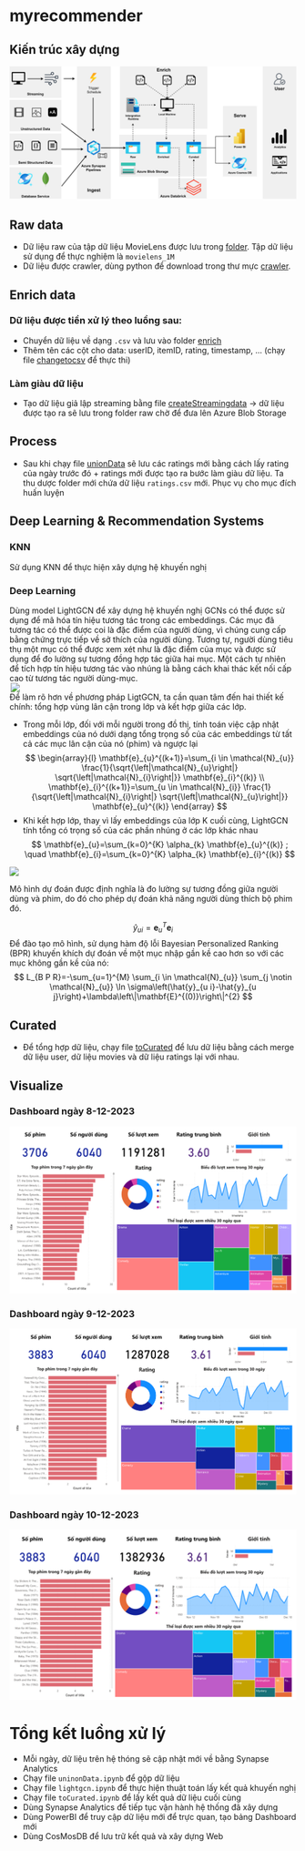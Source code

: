 # myrecommender
## Kiến trúc xây dựng
![Toàn bộ kiến trúc](imgs/full-diagram.png)

## Raw data
- Dữ liệu raw của tập dữ liệu MovieLens được lưu trong [folder](data). Tập dữ liệu sử dụng để thực nghiệm là `movielens_1M`
- Dữ liệu được crawler, dùng python để download trong thư mực [crawler](crawler).

## Enrich data
### Dữ liệu được tiền xử lý theo luồng sau:
- Chuyển dữ liệu về dạng `.csv` và lưu vào folder [enrich](enrich)
- Thêm tên các cột cho data: userID, itemID, rating, timestamp, ... (chạy file [changetocsv](notebooks\changetocsv.ipynb) để thực thi)


### Làm giàu dữ liệu
- Tạo dữ liệu giả lập streaming bằng file [createStreamingdata](notebooks/createStreamingdata.ipynb) -> dữ liệu được tạo ra sẽ lưu trong folder raw chờ để đưa lên Azure Blob Storage


## Process
- Sau khi chạy file [unionData](unionData.ipynb) sẽ lưu các ratings mới bằng cách lấy rating của ngày trước đó + ratings mới được tạo ra bước làm giàu dữ liệu. Ta thu dược folder mới chứa dữ liệu `ratings.csv` mới. Phục vụ cho mục đích huấn luyện


## Deep Learning & Recommendation Systems
### KNN
Sử dụng KNN để thực hiện xây dựng hệ khuyến nghị

### Deep Learning
Dùng model LightGCN để xây dựng hệ khuyến nghị
GCNs có thể được sử dụng để mã hóa tín hiệu tương tác trong các embeddings. Các mục đã tương tác có thể được coi là đặc điểm của người dùng, vì chúng cung cấp bằng chứng trực tiếp về sở thích của người dùng. Tương tự, người dùng tiêu thụ một mục có thể được xem xét như là đặc điểm của mục và được sử dụng để đo lường sự tương đồng hợp tác giữa hai mục. Một cách tự nhiên để tích hợp tín hiệu tương tác vào nhúng là bằng cách khai thác kết nối cấp cao từ tương tác người dùng-mục.
<img src="https://recodatasets.z20.web.core.windows.net/images/High_order_connectivity.png" width=500 style="display:block; margin-left:auto; margin-right:auto;">
Để làm rõ hơn về phương pháp LigtGCN, ta cần quan tâm đến hai thiết kế chính: tổng hợp vùng lân cận trong lớp và kết hợp giữa các lớp.
-	Trong mỗi lớp, đối với mỗi người trong đồ thị, tính toán việc cập nhật embeddings của nó dưới dạng tổng trọng số của các embeddings từ tất cả các mục lân cận của nó (phim) và ngược lại
$$
\begin{array}{l}
\mathbf{e}_{u}^{(k+1)}=\sum_{i \in \mathcal{N}_{u}} \frac{1}{\sqrt{\left|\mathcal{N}_{u}\right|} \sqrt{\left|\mathcal{N}_{i}\right|}} \mathbf{e}_{i}^{(k)} \\
\mathbf{e}_{i}^{(k+1)}=\sum_{u \in \mathcal{N}_{i}} \frac{1}{\sqrt{\left|\mathcal{N}_{i}\right|} \sqrt{\left|\mathcal{N}_{u}\right|}} \mathbf{e}_{u}^{(k)}
\end{array}
$$
-	Khi kết hợp lớp, thay vì lấy embeddings của lớp K cuối cùng, LightGCN tính tổng có trọng số của các phần nhúng ở các lớp khác nhau 
$$
\mathbf{e}_{u}=\sum_{k=0}^{K} \alpha_{k} \mathbf{e}_{u}^{(k)} ; \quad \mathbf{e}_{i}=\sum_{k=0}^{K} \alpha_{k} \mathbf{e}_{i}^{(k)}
$$
<img src="https://recodatasets.z20.web.core.windows.net/images/lightGCN-model.jpg" width=600 style="display:block; margin-left:auto; margin-right:auto;">

Mô hình dự đoán được định nghĩa là đo lường sự tương đồng giữa người dùng và phim, do đó cho phép dự đoán khả năng người dùng thích bộ phim đó.

$$
\hat{y}_{u i}=\mathbf{e}_{u}^{T} \mathbf{e}_{i}
$$
Để đào tạo mô hình, sử dụng hàm độ lỗi  Bayesian Personalized Ranking (BPR) khuyến khích dự đoán về một mục nhập gần kề cao hơn so với các mục không gần kề của nó:
$$
L_{B P R}=-\sum_{u=1}^{M} \sum_{i \in \mathcal{N}_{u}} \sum_{j \notin \mathcal{N}_{u}} \ln \sigma\left(\hat{y}_{u i}-\hat{y}_{u j}\right)+\lambda\left\|\mathbf{E}^{(0)}\right\|^{2}
$$

## Curated
- Để tổng hợp dữ liệu, chạy file [toCurated](toCurated.ipynb) để lưu dữ liệu bằng cách merge dữ liệu user, dữ liệu movies và dữ liệu ratings lại với nhau.

## Visualize
### Dashboard ngày 8-12-2023
![Alt text](imgs\08-12-2023.png)
### Dashboard ngày 9-12-2023
![Alt text](imgs\09-12-2023.png)
### Dashboard ngày 10-12-2023
![Alt text](imgs\10-12-2023.png)


# Tổng kết luồng xử lý
- Mỗi ngày, dữ liệu trên hệ thóng sẽ cập nhật mới về bằng Synapse Analytics
- Chạy file `uninonData.ipynb` để gộp dữ liệu
- Chạy file `lightgcn.ipynb` để thực hiện thuật toán lấy kết quả khuyến nghị
- Chạy file `toCurated.ipynb` để lấy kết quả dữ liệu cuối cùng
- Dùng Synapse Analytics để tiếp tục vận hành hệ thống đã xây dựng
- Dùng PowerBI để truy cập dữ liệu mới để trực quan, tạo bảng Dashboard mới
- Dùng CosMosDB để lưu trữ kết quả và xây dựng Web
